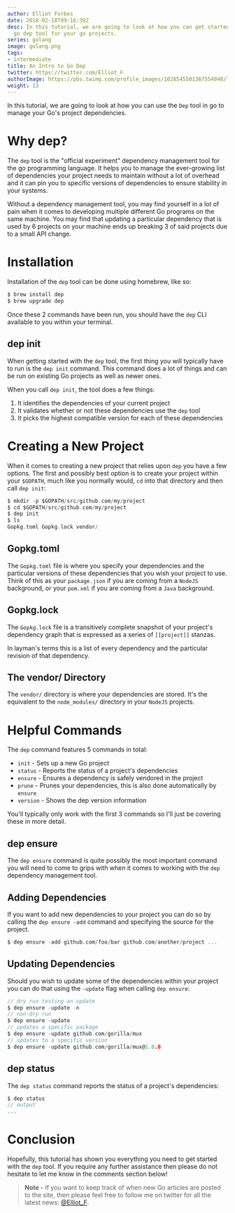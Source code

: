 ```yaml
---
author: Elliot Forbes
date: 2018-02-18T09:16:39Z
desc: In this tutorial, we are going to look at how you can get started using the
  go dep tool for your go projects.
series: golang
image: golang.png
tags:
- intermediate
title: An Intro to Go Dep
twitter: https://twitter.com/Elliot_F
authorImage: https://pbs.twimg.com/profile_images/1028545501367554048/lzr43cQv_400x400.jpg
weight: 13
---
```


In this tutorial, we are going to look at how you can use the `Dep` tool in go to manage your Go's project dependencies.

# Why dep?

The `dep` tool is the "official experiment" dependency management tool for the go programming language. It helps you to manage the ever-growing list of dependencies your project needs to maintain without a lot of overhead and it can pin you to specific versions of dependencies to ensure stability in your systems.

Without a dependency management tool, you may find yourself in a lot of pain when it comes to developing multiple different Go programs on the same machine. You may find that updating a particular dependency that is used by 6 projects on your machine ends up breaking 3 of said projects due to a small API change. 

# Installation

Installation of the `dep` tool can be done using homebrew, like so:

```bash
$ brew install dep
$ brew upgrade dep
```

Once these 2 commands have been run, you should have the `dep` CLI available to you within your terminal. 

## dep init

When getting started with the `dep` tool, the first thing you will typically have to run is the `dep init` command. This command does a lot of things and can be run on existing Go projects as well as newer ones.

When you call `dep init`, the tool does a few things:

1. It identifies the dependencies of your current project
2. It validates whether or not these dependencies use the `dep` tool
3. It picks the highest compatible version for each of these dependencies
  
# Creating a New Project

When it comes to creating a new project that relies upon `dep` you have a few options. The first and possibly best option is to create your project within your `$GOPATH`, much like you normally would, `cd` into that directory and then call `dep init`:

```c
$ mkdir -p $GOPATH/src/github.com/my/project
$ cd $GOPATH/src/github.com/my/project
$ dep init
$ ls
Gopkg.toml Gopkg.lock vendor/
```

## Gopkg.toml

The `Gopkg.toml` file is where you specify your dependencies and the particular versions of these dependencies that you wish your project to use. Think of this as your `package.json` if you are coming from a `NodeJS` background, or your `pom.xml` if you are coming from a `Java` background.

## Gopkg.lock

The `Gopkg.lock` file is a transitively complete snapshot of your project's dependency graph that is expressed as a series of `[[project]]` stanzas. 

In layman's terms this is a list of every dependency and the particular revision of that dependency. 

## The vendor/ Directory

The `vendor/` directory is where your dependencies are stored. It's the equivalent to the `node_modules/` directory in your `NodeJS` projects.

# Helpful Commands

The `dep` command features 5 commands in total:

* `init` - Sets up a new Go project
* `status` - Reports the status of a project's dependencies
* `ensure` - Ensures a dependency is safely vendored in the project
* `prune` - Prunes your dependencies, this is also done automatically by `ensure`
* `version` - Shows the dep version information

You'll typically only work with the first 3 commands so I'll just be covering these in more detail. 

## dep ensure

The `dep ensure` command is quite possibly the most important command you will need to come to grips with when it comes to working with the `dep` dependency management tool. 

## Adding Dependencies

If you want to add new dependencies to your project you can do so by calling the `dep ensure -add` command and specifying the source for the project.

```go
$ dep ensure -add github.com/foo/bar github.com/another/project ...
```

## Updating Dependencies

Should you wish to update some of the dependencies within your project you can do that using the `-update` flag when calling `dep ensure`:

```go
// dry run testing an update
$ dep ensure -update -n 
// non-dry run
$ dep ensure -update 
// updates a specific package
$ dep ensure -update github.com/gorilla/mux 
// updates to a specific version
$ dep ensure -update github.com/gorilla/mux@1.0.0 
```

## dep status

The `dep status` command reports the status of a project's dependencies:

```go
$ dep status
// output
...
```

# Conclusion

Hopefully, this tutorial has shown you everything you need to get started with the `dep` tool. If you require any further assistance then please do not hesitate to let me know in the comments section below! 

> **Note -** If you want to keep track of when new Go articles are posted to the site, then please feel free to follow me on twitter for all the latest news: [@Elliot_F](https://twitter.com/elliot_f).